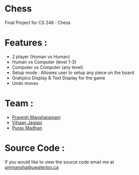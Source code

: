 # Chess
Final Project for CS 246 : Chess

# Features :
 - 2 player (Human vs Human)
 - Human vs Computer (level 1-3)
 - Computer vs Computer (any level)
 - Setup mode : Allowes user to setup any piece on the board
 - Grahpics Display & Text Display for the game
 - Undo moves


# Team : 
- [Pravesh Mansharamani](https://www.linkedin.com/in/pravesh-mansharamani-924984198/)
- [Vihaan Jagiasi](https://www.linkedin.com/in/vihaanjagiasi/)
- [Purav Madhan](https://www.linkedin.com/in/purav-madhan-3ba794209/)

# Source Code :
If you would like to view the source code email me at [pmmansha@uwaterloo.ca](https://mail.google.com/mail/u/0/?fs=1&tf=cm&source=mailto&to=pmmansha@uwaterloo.ca)
